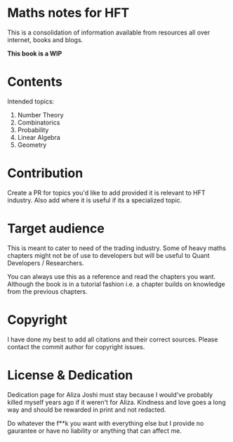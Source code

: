 # Maths notes for HFT

This is a consolidation of information available from resources all over internet, books and blogs.

**This book is a WIP**

# Contents

Intended topics:

1. Number Theory
2. Combinatorics
3. Probability
4. Linear Algebra
5. Geometry

# Contribution

Create a PR for topics you'd like to add provided it is relevant to HFT industry. Also add where it is useful if its a specialized topic.

# Target audience

This is meant to cater to need of the trading industry. Some of heavy maths chapters might not be of use to developers but will be useful to Quant Developers / Researchers.

You can always use this as a reference and read the chapters you want. Although the book is in a tutorial fashion i.e. a chapter builds on knowledge from the previous chapters.


# Copyright

I have done my best to add all citations and their correct sources. Please contact the commit author for copyright issues.

# License & Dedication

Dedication page for Aliza Joshi must stay because I would've probably killed myself years ago if it weren't for Aliza. Kindness and love goes a long way and should be rewarded in print and not redacted.

Do whatever the f**k you want with everything else but I provide no gaurantee or have no liability or anything that can affect me.